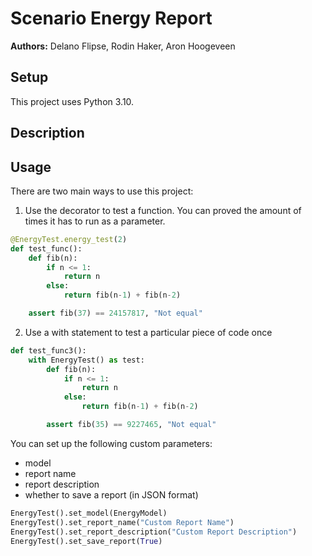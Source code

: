 # Scenario Energy Report

**Authors:** Delano Flipse, Rodin Haker, Aron Hoogeveen


## Setup

This project uses Python 3.10.

## Description

<!-- TODO add project description -->

## Usage

There are two main ways to use this project:

1. Use the decorator to test a function. You can proved the amount of times it has to run as a parameter.

``` python
@EnergyTest.energy_test(2)
def test_func():
    def fib(n):
        if n <= 1:
            return n
        else:
            return fib(n-1) + fib(n-2)

    assert fib(37) == 24157817, "Not equal"
```

2. Use a with statement to test a particular piece of code once

``` python
def test_func3():
    with EnergyTest() as test:
        def fib(n):
            if n <= 1:
                return n
            else:
                return fib(n-1) + fib(n-2)

        assert fib(35) == 9227465, "Not equal"
```

You can set up the following custom parameters:
- model
- report name
- report description
- whether to save a report (in JSON format)

``` python
EnergyTest().set_model(EnergyModel)
EnergyTest().set_report_name("Custom Report Name")
EnergyTest().set_report_description("Custom Report Description")
EnergyTest().set_save_report(True)
```